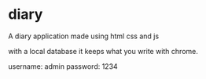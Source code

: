# diary
A diary application made using html css and js

with a local database it keeps what you write with chrome.


username: admin
password: 1234
